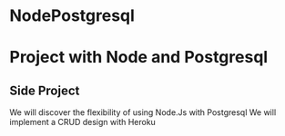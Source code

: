 # NodePostgresql
Project with Node and Postgresql
=============

Side Project
-------
We will discover the flexibility of using Node.Js with Postgresql
We will implement a CRUD design with Heroku

